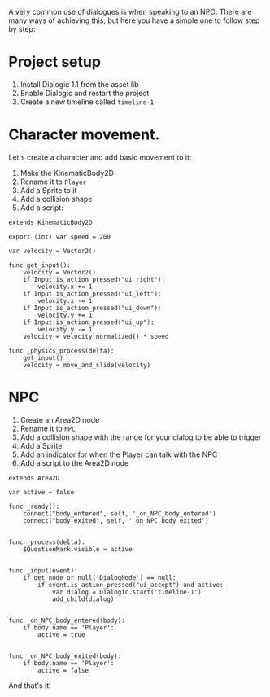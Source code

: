 A very common use of dialogues is when speaking to an NPC. There are many ways of achieving this, but here you have a simple one to follow step by step:


# Project setup

1. Install Dialogic 1.1 from the asset lib
2. Enable Dialogic and restart the project
3. Create a new timeline called `timeline-1`


# Character movement.
Let's create a character and add basic movement to it:

1. Make the KinematicBody2D
1. Rename it to `Player`
1. Add a Sprite to it
1. Add a collision shape
1. Add a script:

```gdscript
extends KinematicBody2D

export (int) var speed = 200

var velocity = Vector2()

func get_input():
    velocity = Vector2()
    if Input.is_action_pressed("ui_right"):
        velocity.x += 1
    if Input.is_action_pressed("ui_left"):
        velocity.x -= 1
    if Input.is_action_pressed("ui_down"):
        velocity.y += 1
    if Input.is_action_pressed("ui_up"):
        velocity.y -= 1
    velocity = velocity.normalized() * speed

func _physics_process(delta):
    get_input()
    velocity = move_and_slide(velocity)
```

# NPC

1. Create an Area2D node
1. Rename it to `NPC`
1. Add a collision shape with the range for your dialog to be able to trigger
1. Add a Sprite
1. Add an indicator for when the Player can talk with the NPC
1. Add a script to the Area2D node

```gdscript
extends Area2D

var active = false

func _ready():
	connect("body_entered", self, '_on_NPC_body_entered')
	connect("body_exited", self, '_on_NPC_body_exited')


func _process(delta):
	$QuestionMark.visible = active


func _input(event):
	if get_node_or_null('DialogNode') == null:
		if event.is_action_pressed("ui_accept") and active:
			var dialog = Dialogic.start('timeline-1')
			add_child(dialog)


func _on_NPC_body_entered(body):
	if body.name == 'Player':
		active = true


func _on_NPC_body_exited(body):
	if body.name == 'Player':
		active = false
```

And that's it!